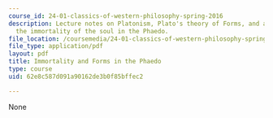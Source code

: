 ```yaml
---
course_id: 24-01-classics-of-western-philosophy-spring-2016
description: Lecture notes on Platonism, Plato's theory of Forms, and arguments for
  the immortality of the soul in the Phaedo.
file_location: /coursemedia/24-01-classics-of-western-philosophy-spring-2016/62e8c587d091a90162de3b0f85bffec2_MIT24_01S16_SES6.pdf
file_type: application/pdf
layout: pdf
title: Immortality and Forms in the Phaedo
type: course
uid: 62e8c587d091a90162de3b0f85bffec2

---
```

None